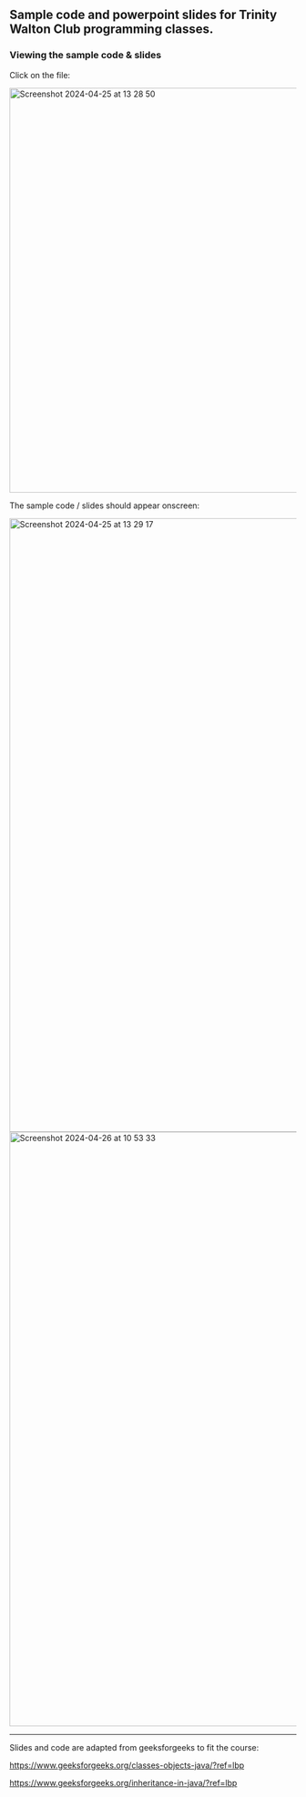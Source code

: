 ## Sample code and powerpoint slides for Trinity Walton Club programming classes.

### Viewing the sample code & slides

Click on the file:

<img width="711" alt="Screenshot 2024-04-25 at 13 28 50" src="https://github.com/b00rg/WaltonProgramming/assets/66336643/760b2cd0-3d09-4174-9774-78a2a80f76c9">

The sample code / slides should appear onscreen:

<img width="1078" alt="Screenshot 2024-04-25 at 13 29 17" src="https://github.com/b00rg/WaltonProgramming/assets/66336643/d082808d-46d8-4975-a085-6493d1760855">

<img width="1044" alt="Screenshot 2024-04-26 at 10 53 33" src="https://github.com/b00rg/WaltonProgramming/assets/66336643/70e88ead-9ee3-4cf5-a896-9559a3ad82e3">

---

Slides and code are adapted from geeksforgeeks to fit the course:

https://www.geeksforgeeks.org/classes-objects-java/?ref=lbp

https://www.geeksforgeeks.org/inheritance-in-java/?ref=lbp
